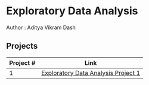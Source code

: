 # Exploratory Data Analysis
Author : Aditya Vikram Dash

## Projects 

Project # | Link 
--- | --- 
1 |  [Exploratory Data Analysis Project 1](https://github.com/DeftPenk/exploratorydataanalysis/tree/master/Project1)
